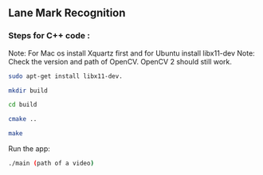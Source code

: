 ## Lane Mark Recognition 

### Steps for C++ code :

Note: For Mac os install Xquartz first and for Ubuntu install libx11-dev 
Note: Check the version and path of OpenCV. OpenCV 2 should still work.

```bash
sudo apt-get install libx11-dev.
```

```bash
mkdir build

cd build 

cmake ..

make
```
Run the app:

```bash
./main (path of a video)
```
